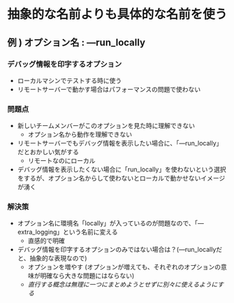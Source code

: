 # 抽象的な名前よりも具体的な名前を使う

## 例 ) オプション名 :  —run_locally

### デバッグ情報を印字するオプション

- ローカルマシンでテストする時に使う
- リモートサーバーで動かす場合はパフォーマンスの問題で使わない

### 問題点

- 新しいチームメンバーがこのオプションを見た時に理解できない
  - オプション名から動作を理解できない
- リモートサーバーでもデバッグ情報を表示したい場合に、「—run_locally」だとおかしい気がする
  - リモートなのにローカル
- デバッグ情報を表示したくない場合に「run_locally」を使わないという選択をするが、オプション名からして使わないとローカルで動かせないイメージが湧く

### 解決策

- オプション名に環境名「locally」が入っているのが問題なので、「—extra_logging」という名前に変える
  - 直感的で明確
- デバッグ情報を印字するオプションのみではない場合は？(—run_locallyだと、抽象的な表現なので)
  - オプションを増やす (オプションが増えても、それぞれのオプションの意味が明確なら大きな問題にはならない)
  - *直行する概念は無理に一つにまとめようとせずに別々に使えるようにする*
